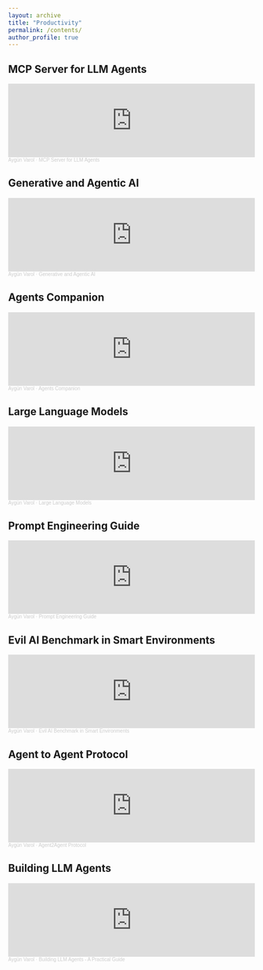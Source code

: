 ```yaml
---
layout: archive
title: "Productivity"
permalink: /contents/
author_profile: true
---
```


MCP Server for LLM Agents
------
<iframe width="100%" height="150" scrolling="no" frameborder="no" allow="autoplay" src="https://w.soundcloud.com/player/?url=https%3A//api.soundcloud.com/tracks/2089866975&color=%231e2012&auto_play=false&hide_related=false&show_comments=true&show_user=true&show_reposts=false&show_teaser=true&visual=true"></iframe><div style="font-size: 10px; color: #cccccc;line-break: anywhere;word-break: normal;overflow: hidden;white-space: nowrap;text-overflow: ellipsis; font-family: Interstate,Lucida Grande,Lucida Sans Unicode,Lucida Sans,Garuda,Verdana,Tahoma,sans-serif;font-weight: 100;"><a href="https://soundcloud.com/aygunvarol" title="Aygün Varol" target="_blank" style="color: #cccccc; text-decoration: none;">Aygün Varol</a> · <a href="https://soundcloud.com/aygunvarol/mcp-server-for-llm-agents" title="MCP Server for LLM Agents" target="_blank" style="color: #cccccc; text-decoration: none;">MCP Server for LLM Agents</a></div>

Generative and Agentic AI
------
<iframe width="100%" height="150" scrolling="no" frameborder="no" allow="autoplay" src="https://w.soundcloud.com/player/?url=https%3A//api.soundcloud.com/tracks/2089853172&color=%23739eb0&auto_play=false&hide_related=false&show_comments=true&show_user=true&show_reposts=false&show_teaser=true&visual=true"></iframe><div style="font-size: 10px; color: #cccccc;line-break: anywhere;word-break: normal;overflow: hidden;white-space: nowrap;text-overflow: ellipsis; font-family: Interstate,Lucida Grande,Lucida Sans Unicode,Lucida Sans,Garuda,Verdana,Tahoma,sans-serif;font-weight: 100;"><a href="https://soundcloud.com/aygunvarol" title="Aygün Varol" target="_blank" style="color: #cccccc; text-decoration: none;">Aygün Varol</a> · <a href="https://soundcloud.com/aygunvarol/generative-and-agentic-ai" title="Generative and Agentic AI" target="_blank" style="color: #cccccc; text-decoration: none;">Generative and Agentic AI</a></div>

Agents Companion
------
<iframe width="100%" height="150" scrolling="no" frameborder="no" allow="autoplay" src="https://w.soundcloud.com/player/?url=https%3A//api.soundcloud.com/tracks/2089834497&color=%23424635&auto_play=false&hide_related=false&show_comments=true&show_user=true&show_reposts=false&show_teaser=true&visual=true"></iframe><div style="font-size: 10px; color: #cccccc;line-break: anywhere;word-break: normal;overflow: hidden;white-space: nowrap;text-overflow: ellipsis; font-family: Interstate,Lucida Grande,Lucida Sans Unicode,Lucida Sans,Garuda,Verdana,Tahoma,sans-serif;font-weight: 100;"><a href="https://soundcloud.com/aygunvarol" title="Aygün Varol" target="_blank" style="color: #cccccc; text-decoration: none;">Aygün Varol</a> · <a href="https://soundcloud.com/aygunvarol/agents-companion" title="Agents Companion" target="_blank" style="color: #cccccc; text-decoration: none;">Agents Companion</a></div>

Large Language Models
------
<iframe width="100%" height="150" scrolling="no" frameborder="no" allow="autoplay" src="https://w.soundcloud.com/player/?url=https%3A//api.soundcloud.com/tracks/2084628828&color=%235a523d&auto_play=false&hide_related=false&show_comments=true&show_user=true&show_reposts=false&show_teaser=true&visual=true"></iframe><div style="font-size: 10px; color: #cccccc;line-break: anywhere;word-break: normal;overflow: hidden;white-space: nowrap;text-overflow: ellipsis; font-family: Interstate,Lucida Grande,Lucida Sans Unicode,Lucida Sans,Garuda,Verdana,Tahoma,sans-serif;font-weight: 100;"><a href="https://soundcloud.com/aygunvarol" title="Aygün Varol" target="_blank" style="color: #cccccc; text-decoration: none;">Aygün Varol</a> · <a href="https://soundcloud.com/aygunvarol/large-language-models" title="Large Language Models" target="_blank" style="color: #cccccc; text-decoration: none;">Large Language Models</a></div>

Prompt Engineering Guide
------
<iframe width="100%" height="150" scrolling="no" frameborder="no" allow="autoplay" src="https://w.soundcloud.com/player/?url=https%3A//api.soundcloud.com/tracks/2084175066&color=%23949d98&auto_play=false&hide_related=false&show_comments=true&show_user=true&show_reposts=false&show_teaser=true&visual=true"></iframe><div style="font-size: 10px; color: #cccccc;line-break: anywhere;word-break: normal;overflow: hidden;white-space: nowrap;text-overflow: ellipsis; font-family: Interstate,Lucida Grande,Lucida Sans Unicode,Lucida Sans,Garuda,Verdana,Tahoma,sans-serif;font-weight: 100;"><a href="https://soundcloud.com/aygunvarol" title="Aygün Varol" target="_blank" style="color: #cccccc; text-decoration: none;">Aygün Varol</a> · <a href="https://soundcloud.com/aygunvarol/prompt-engineering-guide" title="Prompt Engineering Guide" target="_blank" style="color: #cccccc; text-decoration: none;">Prompt Engineering Guide</a></div>


Evil AI Benchmark in Smart Environments
------
<iframe width="100%" height="150" scrolling="no" frameborder="no" allow="autoplay" src="https://w.soundcloud.com/player/?url=https%3A//api.soundcloud.com/tracks/2083625607&color=%23484530&auto_play=false&hide_related=false&show_comments=true&show_user=true&show_reposts=false&show_teaser=true&visual=true"></iframe>
<div style="font-size: 10px; color: #cccccc;line-break: anywhere;word-break: normal;overflow: hidden;white-space: nowrap;text-overflow: ellipsis; font-family: Interstate,Lucida Grande,Lucida Sans Unicode,Lucida Sans,Garuda,Verdana,Tahoma,sans-serif;font-weight: 100;"><a href="https://soundcloud.com/aygunvarol" title="Aygün Varol" target="_blank" style="color: #cccccc; text-decoration: none;">Aygün Varol</a> · <a href="https://soundcloud.com/aygunvarol/evil-ai-benchmark-in-smart" title="Evil AI Benchmark in Smart Environments" target="_blank" style="color: #cccccc; text-decoration: none;">Evil AI Benchmark in Smart Environments</a></div>

Agent to Agent Protocol
------
<iframe width="100%" height="150" scrolling="no" frameborder="no" allow="autoplay" src="https://w.soundcloud.com/player/?url=https%3A//api.soundcloud.com/tracks/2082878175&color=%23ff5500&auto_play=false&hide_related=false&show_comments=true&show_user=true&show_reposts=false&show_teaser=true&visual=true"></iframe>
<div style="font-size: 10px; color: #cccccc;line-break: anywhere;word-break: normal;overflow: hidden;white-space: nowrap;text-overflow: ellipsis; font-family: Interstate,Lucida Grande,Lucida Sans Unicode,Lucida Sans,Garuda,Verdana,Tahoma,sans-serif;font-weight: 100;"><a href="https://soundcloud.com/aygunvarol" title="Aygün Varol" target="_blank" style="color: #cccccc; text-decoration: none;">Aygün Varol</a> · <a href="https://soundcloud.com/aygunvarol/agent2agent-protocol" title="Agent2Agent Protocol" target="_blank" style="color: #cccccc; text-decoration: none;">Agent2Agent Protocol</a></div>

Building LLM Agents
------
<iframe width="100%" height="150" scrolling="no" frameborder="no" allow="autoplay" src="https://w.soundcloud.com/player/?url=https%3A//api.soundcloud.com/tracks/2082598065&color=%23517271&auto_play=false&hide_related=false&show_comments=true&show_user=true&show_reposts=false&show_teaser=true&visual=true"></iframe>
<div style="font-size: 10px; color: #cccccc;line-break: anywhere;word-break: normal;overflow: hidden;white-space: nowrap;text-overflow: ellipsis; font-family: Interstate,Lucida Grande,Lucida Sans Unicode,Lucida Sans,Garuda,Verdana,Tahoma,sans-serif;font-weight: 100;"><a href="https://soundcloud.com/aygunvarol" title="Aygün Varol" target="_blank" style="color: #cccccc; text-decoration: none;">Aygün Varol</a> · <a href="https://soundcloud.com/aygunvarol/building-llm-agents-a-practical-guide" title="Building LLM Agents - A Practical Guide" target="_blank" style="color: #cccccc; text-decoration: none;">Building LLM Agents - A Practical Guide</a></div>
